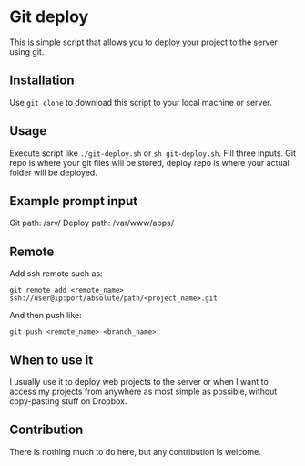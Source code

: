 # Git deploy

This is simple script that allows you to deploy your project to the server using git.


## Installation

Use `git clone` to download this script to your local machine or server.

## Usage

Execute script like `./git-deploy.sh` or `sh git-deploy.sh`. Fill three inputs. Git repo is where your git files will be stored, deploy repo is where your actual folder will be deployed.

## Example prompt input

Git path: /srv/
Deploy path: /var/www/apps/

## Remote

Add ssh remote such as:
```
git remote add <remote_name> ssh://user@ip:port/absolute/path/<project_name>.git
```

And then push like:

```
git push <remote_name> <branch_name>
```

## When to use it

I usually use it to deploy web projects to the server or when I want to access my projects from anywhere as most simple as possible, without copy-pasting stuff on Dropbox.

## Contribution

There is nothing much to do here, but any contribution is welcome.
